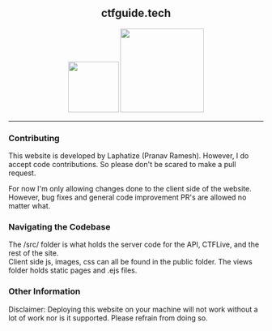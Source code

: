 <div style="text-align:center;">
<h2 >ctfguide.tech</h2>
<img  src="https://img.shields.io/github/stars/ctfguide-tech/ctfguide?style=flat-square" style="width:100px;" />
<img  src="https://img.shields.io/github/issues/ctfguide-tech/ctfguide?style=flat-square" style="width:165px;" />
</div>
<hr>

<h3>Contributing</h3>
<p>This website is developed by Laphatize (Pranav Ramesh). However, I do accept code contributions. So please don't be scared to make a pull request. 

For now I'm only allowing changes done to the client side of the website. However, bug fixes and general code improvement PR's are allowed no matter what.
</p>

<h3> Navigating the Codebase </h3>
<p>The /src/ folder is what holds the server code for the API, CTFLive, and the rest of the site. <br>
Client side js, images, css can all be found in the public folder.
The views folder holds static pages and .ejs files.


<h3>Other Information </h3>
<p>
Disclaimer: Deploying this website on your machine will not work without a lot of work nor is it supported. Please refrain from doing so.
</p>
